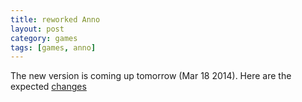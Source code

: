 ```yaml
---
title: reworked Anno
layout: post
category: games
tags: [games, anno]
---
```


The new version is coming up tomorrow (Mar 18 2014).  Here are the expected [changes](http://forum.en.anno-online.com/threads/2404-Rework-Of-The-Public-Buildings)
